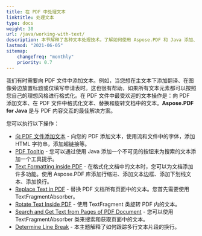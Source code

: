 ```yaml
---
title: 在 PDF 中处理文本
linktitle: 处理文本
type: docs
weight: 30
url: /java/working-with-text/
description: 本节解释了各种文本处理技术。了解如何使用 Aspose.PDF 和 Java 添加、替换、旋转、搜索文本。
lastmod: "2021-06-05"
sitemap:
    changefreq: "monthly"
    priority: 0.7
---
```


我们有时需要向 PDF 文件中添加文本。例如，当您想在主文本下添加翻译、在图像旁边放置标题或仅填写申请表时。这也很有帮助，如果所有文本元素都可以按照您自己的理想风格进行格式化。在 PDF 文件中最受欢迎的文本操作是：向 PDF 添加文本、在 PDF 文件中格式化文本、替换和旋转文档中的文本。**Aspose.PDF for Java** 是与 PDF 内容交互的最佳解决方案。

您可以执行以下操作：

- [向 PDF 文件添加文本](/pdf/java/add-text-to-pdf-file/) - 向您的 PDF 添加文本，使用流和文件中的字体，添加 HTML 字符串，添加超链接等。
- [PDF Tooltip](/pdf/java/pdf-tooltip/) - 您可以通过使用 Java 添加一个不可见的按钮来为搜索的文本添加一个工具提示。
- [Text Formatting inside PDF](/pdf/java/text-formatting-inside-pdf/) - 在格式化文档中的文本时，您可以为文档添加许多功能。使用 Aspose.PDF 库添加行缩进、添加文本边框、添加下划线文本、添加换行。
- [Replace Text in PDF](/pdf/java/replace-text-in-pdf/) - 替换 PDF 文档所有页面中的文本。您首先需要使用 TextFragmentAbsorber。
- [Rotate Text Inside PDF](/pdf/java/rotate-text-inside-pdf/) - 使用 TextFragment 类旋转 PDF 内的文本。
- [Search and Get Text from Pages of PDF Document](/pdf/java/search-and-get-text-from-pdf/) - 您可以使用 TextFragmentAbsorber 类来搜索和获取页面中的文本。
- [Determine Line Break](/pdf/java/determine-line-break/) - 本主题解释了如何跟踪多行文本片段的换行。